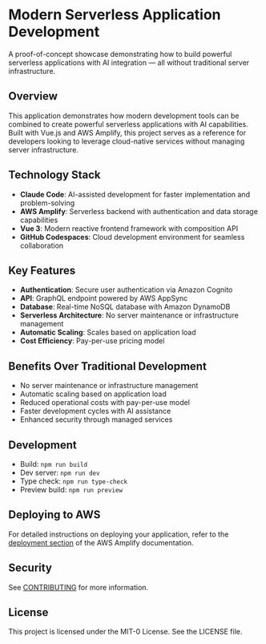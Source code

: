 # Modern Serverless Application Development

A proof-of-concept showcase demonstrating how to build powerful serverless applications with AI integration — all without traditional server infrastructure.

## Overview

This application demonstrates how modern development tools can be combined to create powerful serverless applications with AI capabilities. Built with Vue.js and AWS Amplify, this project serves as a reference for developers looking to leverage cloud-native services without managing server infrastructure.

## Technology Stack

- **Claude Code**: AI-assisted development for faster implementation and problem-solving
- **AWS Amplify**: Serverless backend with authentication and data storage capabilities
- **Vue 3**: Modern reactive frontend framework with composition API
- **GitHub Codespaces**: Cloud development environment for seamless collaboration

## Key Features

- **Authentication**: Secure user authentication via Amazon Cognito
- **API**: GraphQL endpoint powered by AWS AppSync
- **Database**: Real-time NoSQL database with Amazon DynamoDB
- **Serverless Architecture**: No server maintenance or infrastructure management
- **Automatic Scaling**: Scales based on application load
- **Cost Efficiency**: Pay-per-use pricing model

## Benefits Over Traditional Development

- No server maintenance or infrastructure management
- Automatic scaling based on application load
- Reduced operational costs with pay-per-use model
- Faster development cycles with AI assistance
- Enhanced security through managed services

## Development

- Build: `npm run build`
- Dev server: `npm run dev`
- Type check: `npm run type-check`
- Preview build: `npm run preview`

## Deploying to AWS

For detailed instructions on deploying your application, refer to the [deployment section](https://docs.amplify.aws/vue/start/quickstart/#deploy-a-fullstack-app-to-aws) of the AWS Amplify documentation.

## Security

See [CONTRIBUTING](CONTRIBUTING.md#security-issue-notifications) for more information.

## License

This project is licensed under the MIT-0 License. See the LICENSE file.